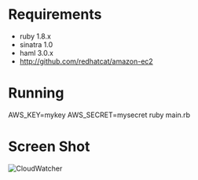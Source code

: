 # Requirements
* ruby 1.8.x
* sinatra 1.0
* haml 3.0.x
* http://github.com/redhatcat/amazon-ec2

# Running
AWS_KEY=mykey AWS_SECRET=mysecret ruby main.rb

# Screen Shot
![CloudWatcher](http://github.com/redhatcat/cloudwatcher/raw/master/screenshots/cloudwatcher.png)
